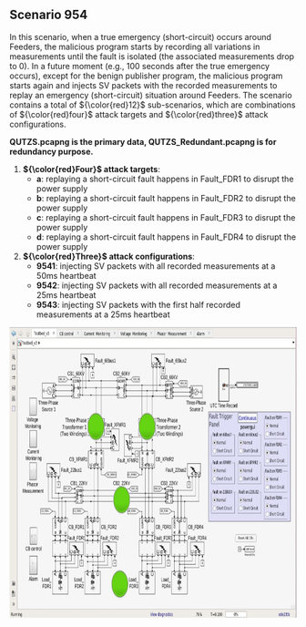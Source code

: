 ## Scenario 954
In this scenario,  when a true emergency (short-circuit) occurs around Feeders, the malicious program starts by recording all variations in measurements until the fault is isolated (the associated measurements drop to 0). In a future moment (e.g., 100 seconds after the true emergency occurs), except for the benign publisher program, the malicious program starts again and injects SV packets with the recorded measurements to replay an emergency (short-circuit) situation around Feeders. The scenario contains a total of ${\color{red}12}$ sub-scenarios, which are combinations of ${\color{red}four}$ attack targets and ${\color{red}three}$ attack configurations.

**QUTZS.pcapng is the primary data, QUTZS_Redundant.pcapng is for redundancy purpose.**

1. **${\color{red}Four}$ attack targets**: 
   - **a**: replaying a short-circuit fault happens in Fault_FDR1 to disrupt the power supply
   - **b**: replaying a short-circuit fault happens in Fault_FDR2 to disrupt the power supply
   - **c**: replaying a short-circuit fault happens in Fault_FDR3 to disrupt the power supply
   - **d**: replaying a short-circuit fault happens in Fault_FDR4 to disrupt the power supply
2. **${\color{red}Three}$ attack configurations**:
   - **9541**: injecting SV packets with all recorded measurements at a 50ms heartbeat
   - **9542**: injecting SV packets with all recorded measurements at a 25ms heartbeat
   - **9543**: injecting SV packets with the first half recorded measurements at a 25ms heartbeat

<img src="https://github.com/CSCRC-SCREED/QUT-ZSS-2023-SV/blob/main/Datasets/PrimaryPlant.jpg" alt="" width="800" height="510" />